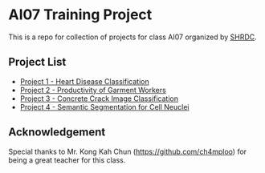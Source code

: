 # AI07 Training Project
This is a repo for collection of projects for class AI07 organized by [SHRDC](https://www.shrdc.org.my/).

## Project List
* [Project 1 - Heart Disease Classification](https://github.com/illusionikx/AI07_training_projects/tree/main/Project%201%20-%20Heart%20Disease%20Classification)
* [Project 2 - Productivity of Garment Workers](https://github.com/illusionikx/AI07_training_projects/tree/main/Project%202%20-%20Productivity%20Prediction%20of%20Garment%20Employees)
* [Project 3 - Concrete Crack Image Classification](https://github.com/illusionikx/AI07_training_projects/tree/main/Project%203%20-%20Concrete%20Crack%20Image%20Classification)
* [Project 4 - Semantic Segmentation for Cell Neuclei](https://github.com/illusionikx/AI07_training_projects/tree/main/Project%204%20-%20Semantic%20Segmentation%20for%20Cell%20Neuclei)

## Acknowledgement
Special thanks to Mr. Kong Kah Chun (https://github.com/ch4mploo) for being a great teacher for this class.
